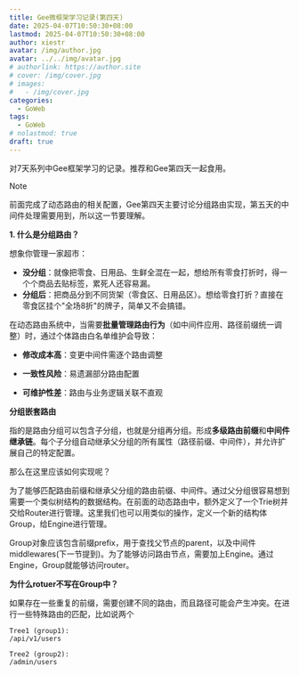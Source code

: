 ```yaml
---
title: Gee微框架学习记录(第四天)
date: 2025-04-07T10:50:30+08:00
lastmod: 2025-04-07T10:50:30+08:00
author: xiestr
avatar: /img/author.jpg
avatar: ../../img/avatar.jpg
# authorlink: https://author.site
# cover: /img/cover.jpg
# images:
#   - /img/cover.jpg
categories:
  - GoWeb
tags:
  - GoWeb
# nolastmod: true
draft: true
---
```


对7天系列中Gee框架学习的记录。推荐和Gee第四天一起食用。

> [!NOTE]
>
> 前面完成了动态路由的相关配置，Gee第四天主要讨论分组路由实现，第五天的中间件处理需要用到，所以这一节要理解。

**1. 什么是分组路由？**

想象你管理一家超市：

- **没分组**：就像把零食、日用品、生鲜全混在一起，想给所有零食打折时，得一个个商品去贴标签，累死人还容易漏。
- **分组后**：把商品分到不同货架（零食区、日用品区）。想给零食打折？直接在零食区挂个"全场8折"的牌子，简单又不会搞错。

在动态路由系统中，当需要**批量管理路由行为**（如中间件应用、路径前缀统一调整）时，通过个体路由白名单维护会导致：

- **修改成本高**：变更中间件需逐个路由调整
- **一致性风险**：易遗漏部分路由配置

- **可维护性差**：路由与业务逻辑关联不直观



**分组嵌套路由**

指的是路由分组可以包含子分组，也就是分组再分组。形成**多级路由前缀**和**中间件继承链**。每个子分组自动继承父分组的所有属性（路径前缀、中间件），并允许扩展自己的特定配置。

那么在这里应该如何实现呢？

为了能够匹配路由前缀和继承父分组的路由前缀、中间件。通过父分组很容易想到需要一个类似树结构的数据结构。在前面的动态路由中，额外定义了一个Trie树并交给Router进行管理。这里我们也可以用类似的操作，定义一个新的结构体Group，给Engine进行管理。

Group对象应该包含前缀prefix，用于查找父节点的parent，以及中间件middlewares(下一节提到)。为了能够访问路由节点，需要加上Engine。通过Engine，Group就能够访问router。

**为什么rotuer不写在Group中？**

如果存在一些重复的前缀，需要创建不同的路由，而且路径可能会产生冲突。在进行一些特殊路由的匹配，比如说两个

```text
Tree1 (group1):
/api/v1/users

Tree2 (group2):
/admin/users
```



























